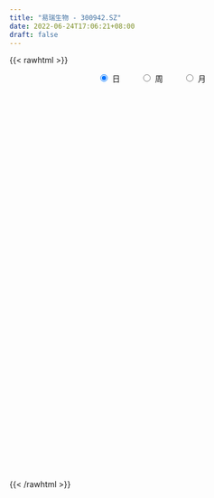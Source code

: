 ```yaml
---
title: "易瑞生物 - 300942.SZ"
date: 2022-06-24T17:06:21+08:00
draft: false
---
```

{{< rawhtml >}}
    <div style="text-align: center">
        <label style="padding: 1rem;"><input style="margin-right: .5rem" type="radio" name="period" value="D" checked onclick="period_change(this)">日</label>
        <label style="padding: 1rem;"><input style="margin-right: .5rem" type="radio" name="period" value="W" onclick="period_change(this)">周</label>
        <label style="padding: 1rem;"><input style="margin-right: .5rem" type="radio" name="period" value="M" onclick="period_change(this)">月</label>
    </div>
    <div id="chart" style="height: 700px;"></div> 
    <script type="text/javascript">
        const D_v = [279755.06,188403.3,221641.93,152566.03,153654.93,127085.87,84491.31,83499.52,71512.62,59123.34,61080.23,44884.67,67036.78,63543.67,135562.71,148686.17,78636.88,68872.18,53195.93,41425.72,33479.19,49875.43,51352.64,62597.63,61148.64,69597.68,40788.66,37536.5,26114.62,25911.41,30234.73,28211.03,25060.8,28351.34,35619.88,65039.66,72675.72,70025.19,50356.42,158383.12,156424.78,131059.04,154776.22,127318.85,109250.95,78703.39,117988.22,116887.33,110960.3,156172.21,125263.96,108899.17,80604.07,82372.97,80002.42,47372.64,43486.73,48107.46,53986.87,65742.09,64084.0,55228.84,53587.89,34488.55,39246.0,29333.37,38713.79,31455.11,29136.9,34364.57,69230.31,58573.95,41729.26,30978.1,28121.85,65242.85,44527.0,70469.61,73253.2,48001.06,42517.33,27955.58,28753.88,26866.84,35921.79,28313.08,26892.07,18427.32,21470.28,42748.47,60579.39,55135.53,76787.23,49696.63,36088.09,33432.94,41871.88,46155.1,31952.72,22285.05,20384.08,51089.37,63665.97,37195.7,69541.22,89143.31,57887.67,59114.38,42092.91,41153.94,40420.63,67367.44,80460.29,115011.47,104765.4,115134.87,77580.27,73922.85,49116.07,47219.81,40361.69,62577.21,48141.95,36058.7,41335.79,65576.46,29747.3,22471.52,22475.93,25942.16,34009.27,29161.07,29401.36,23418.02,39359.62,30891.89,24176.95,17313.54,21475.92,31676.88,23057.41,14587.15,21020.07,18829.95,18216.85,20767.64,20868.5,39468.34,25351.12,14515.72,11983.57,15774.66,12079.6,7691.88,12952.93,9853.58,10841.02,16847.54,13456.4,10710.86,13040.04,21234.38,16512.69,9966.58,8596.96,9895.03,12089.05,9433.93,8571.01,17161.03,10636.72,9089.3,11615.29,11628.24,17740.25,12845.98,10302.33,7830.37,16017.39,9560.69,10427.7,10724.16,20338.19,16198.53,14522.12,11553.51,14559.56,14572.48,16736.75,21119.52,61562.69,50517.13,67728.78,85915.24,57191.9,55378.25,57218.53,33386.51,24994.82,14542.38,15597.16,16165.95,14585.68,22481.61,17704.97,18945.84,18294.04,25582.48,18977.94,21397.26,12966.02,18624.02,11007.54,17456.04,45687.79,48409.48,38024.8,25322.29,24784.41,12963.77,55761.11,192491.14,235516.05,169464.3,166423.12,210418.91,163918.95,134895.54,80554.19,108480.32,80673.16,42250.99,50714.3,33502.47,51052.04,41519.35,35760.38,32530.36,37354.87,76424.79,66445.24,31346.72,25667.08,28517.56,60590.65,62821.39,54251.54,39297.27,25586.11,47856.2,49046.47,148925.51,143113.94,90834.81,80357.45,85498.46,56585.03,56354.98,58178.63,106530.43,180915.86,248476.4,240259.37,179590.07,194840.35,134517.82,113456.7,104704.75,69160.28,139521.55,92142.67,78809.25,88832.57,63381.75,91088.43,62241.4,41909.23,49903.77,47887.68,47106.18,43200.11,27268.73,68130.89,43092.49,30161.23,23897.47,34139.81,37338.94,29255.48,35949.83,44149.39,43187.93,33927.06,35089.85,38943.9,44712.82,49429.65,40079.08,60927.09,38442.94,33030.32,32701.65,23329.97,19038.44,22457.07,32050.97,49881.36,43895.95,21577.8,18282.98,32589.24,17917.02,24956.22,20875.88,23101.84,29666.61,31546.31,28565.78,21061.77,17977.17,22125.17,28227.06,25274.66,18144.84,26380.89,26869.68,30575.48,25689.15,23366.82,22512.3]
const D_histogram = [0.0,-0.3860968661,-0.3121374664,-0.474379675,-0.5644839732,-0.8241727542,-1.0080979295,-1.0438900712,-1.0885170994,-1.0004823726,-0.9394843039,-0.8377763827,-0.807786516,-0.6769748725,-0.3446947486,-0.0897568836,0.0244107589,0.0551548623,0.0580385841,0.0297747977,0.0344562594,0.1200900022,0.1770336282,0.2572786349,0.3830734215,0.4367766662,0.4121274884,0.3342541225,0.2952643612,0.2584044949,0.2063539587,0.2153253578,0.1958508644,0.2159192589,0.2700772303,0.3695888724,0.4487105495,0.5060527405,0.4549635199,0.7230115083,0.7280272851,0.7372886497,0.9346690722,1.027521454,0.8849132376,0.7125008303,0.6960242225,0.6125511079,0.5621795116,0.678780644,0.7321952094,0.4843515727,0.3263314038,0.1332333686,-0.1422313716,-0.2911842564,-0.4015095383,-0.3896659726,-0.3418253766,-0.312718285,-0.2266048309,-0.2504338383,-0.3490108249,-0.3901961597,-0.4638369633,-0.5158884299,-0.464988011,-0.4105182543,-0.3493492801,-0.3553147841,-0.2082306244,-0.0809437242,-0.038285659,-0.0495439001,-0.0977218013,0.0200556412,0.0492833007,0.1687839863,0.2169633782,0.2601776529,0.1742534361,0.0791415689,-0.0060743952,-0.0965612085,-0.0615818693,-0.0581461221,-0.076443398,-0.1193544645,-0.1336899945,-0.0301413543,0.0359979855,0.128747558,0.266843743,0.2832014949,0.2255820413,0.2025971948,0.2205709153,0.1076948111,-0.0240878372,-0.0841763791,-0.1336390703,-0.0912193911,0.0176235783,0.0276982126,0.1597085574,0.3155510936,0.367037899,0.2998031994,0.2688492543,0.1435826001,0.0586157875,0.1181004332,0.2175119251,0.4045266226,0.5374444924,0.7795106628,0.7819614489,0.5716884509,0.3360833729,0.1619176372,0.0037512482,0.0234398931,-0.0258085434,-0.1034995436,-0.1340824239,-0.3904152265,-0.4924805851,-0.6011475825,-0.6156264595,-0.5618879605,-0.4784157159,-0.4517062424,-0.4794523216,-0.4724124517,-0.5500754161,-0.5510590776,-0.5390501656,-0.5208513896,-0.4328076171,-0.2975953548,-0.2234678835,-0.1642003129,-0.1769679025,-0.2089242022,-0.1971493936,-0.1319674428,-0.1525752432,-0.1029964384,-0.1336820201,-0.1814918319,-0.1809553092,-0.1369683995,-0.1296444508,-0.1102888682,-0.095642551,-0.053865227,0.0028500199,0.09721912,0.1583280519,0.179071446,0.1908879057,0.0926700101,-0.0357543952,-0.0863150385,-0.1139429312,-0.1191072549,-0.156874728,-0.1782783025,-0.1457773012,-0.2097731373,-0.2206520569,-0.2048232403,-0.1222015169,-0.1032380242,-0.0177193993,0.058485157,0.1240855905,0.1429417978,0.2141483257,0.2514048586,0.2725142606,0.2881570152,0.356970668,0.3500289073,0.3219746518,0.2890824183,0.2465651021,0.2194653026,0.2259236733,0.2506476408,0.3519613297,0.3860385449,0.4908169687,0.6486144503,0.6205709847,0.5673609509,0.3562834837,0.1145848292,-0.0949687365,-0.2125460056,-0.2728462266,-0.2692126825,-0.2633741774,-0.209272532,-0.1879063891,-0.2107243559,-0.2065909666,-0.1514874441,-0.1473904333,-0.1081336082,-0.1022575795,-0.0969573005,-0.1010092271,-0.1289874283,-0.0342698792,0.0737515962,0.1421612977,0.158220407,0.107079533,0.0730535651,0.1349732222,0.5381029568,0.870446787,1.0458436575,1.0844875123,1.2984011667,1.2729547747,0.8572367006,0.4930731938,0.1026081337,-0.2585802059,-0.4938266421,-0.7585693333,-0.9183406715,-1.0107839106,-1.0596209828,-1.0123336801,-0.9534704713,-0.834019249,-0.6643609731,-0.6697245538,-0.6559836871,-0.5912031239,-0.4926512406,-0.3833573152,-0.2224083276,-0.1212525621,-0.1270562637,-0.0882635255,-0.1107812112,-0.0343625518,0.37136489,0.5433756802,0.655644697,0.688627515,0.6654258612,0.6073466744,0.4212154149,0.2248858272,0.2029748252,0.3223426591,0.7976851416,0.773158601,0.5363174632,0.4513726546,0.3252970165,0.2010070524,0.0022070541,-0.119920731,-0.0801027192,-0.2240354024,-0.2944796616,-0.260253803,-0.2496921233,-0.3739244624,-0.4967826406,-0.5390928644,-0.6359605458,-0.7343310959,-0.7304485067,-0.6820741517,-0.6680594557,-0.5260976025,-0.4952549671,-0.4496702475,-0.3994010951,-0.4098238411,-0.4689320003,-0.4841884648,-0.5881188823,-0.5551303676,-0.4776310818,-0.4651902357,-0.3705887518,-0.2343486809,-0.1054215707,0.0334634513,0.1233697993,0.1571613869,0.2174693802,0.2390479337,0.2442482523,0.2415445933,0.2462416082,0.2400916999,0.2728670388,0.3347198552,0.2576301568,0.2302868773,0.1992943074,0.208666364,0.1779154546,0.1761914164,0.1687371243,0.1915207622,0.2418369044,0.2775030877,0.2817013189,0.2321287296,0.2243135539,0.2336350715,0.2111949041,0.1816674788,0.1781878423,0.186343501,0.2047687494,0.2096910638,0.1824396776,0.1807075497,0.1755040312]
const D_fast = [0.0,-0.4826210826,-0.4866960495,-0.7675331769,-0.9987584684,-1.4644904379,-1.9004400956,-2.1972047551,-2.5139610581,-2.6760469245,-2.8499199317,-2.9576561063,-3.1296128686,-3.1680449431,-2.9219385065,-2.6894398623,-2.5691695301,-2.5246367111,-2.5072433433,-2.5280634302,-2.5147679037,-2.3991116603,-2.2979096273,-2.1533449619,-1.9317818199,-1.7688844087,-1.6905017143,-1.6848115497,-1.6499852206,-1.6222439632,-1.6227060098,-1.5599032712,-1.5304150485,-1.4563668392,-1.3346895603,-1.1427807001,-0.9514813856,-0.7676260095,-0.7049743501,-0.2561734847,-0.0691508866,0.1244326405,0.555480331,0.9052130763,0.9838331693,0.9895459696,1.1470754174,1.2167400798,1.3069133613,1.5932096547,1.8296730225,1.702917279,1.6264799611,1.466690268,1.1556676849,0.933918736,0.7232160696,0.6376431421,0.6000273939,0.5509549143,0.5804171606,0.4939796936,0.3081500008,0.169415626,-0.0201844183,-0.2012079924,-0.2665545762,-0.3147143832,-0.340882729,-0.4356769289,-0.3406504254,-0.2335994563,-0.2005128058,-0.2241570219,-0.2967653734,-0.1739740206,-0.1324255359,0.0292711462,0.1316913826,0.2399500706,0.1975892129,0.1222627378,0.0355281749,-0.0790989405,-0.0595150686,-0.070615852,-0.1080239774,-0.1807736599,-0.2285316886,-0.132518387,-0.0573795508,0.0675569112,0.2723640319,0.3595221575,0.3582982143,0.3859626665,0.4590791158,0.3731267144,0.2353221068,0.1541894701,0.0713170114,0.0909318428,0.2041807068,0.2211798942,0.3931173784,0.6278476879,0.7710939682,0.7788100684,0.8150684368,0.7256974327,0.655384567,0.744394321,0.8981837942,1.1863301473,1.4536091402,1.8905529763,2.0884941246,2.0211432393,1.8695590046,1.7358726781,1.5786441012,1.6041927193,1.548492147,1.444926261,1.3808227747,1.0268861654,0.8017006606,0.5427467675,0.3743612756,0.2876277845,0.2514961002,0.165279013,0.0176698534,-0.0933933896,-0.308575208,-0.4473236389,-0.5700772684,-0.6820913397,-0.7022494714,-0.6414360479,-0.6231755475,-0.6049580551,-0.6619676203,-0.7461549706,-0.7836675103,-0.7514774203,-0.8102290315,-0.7863993363,-0.8505054231,-0.9436881928,-0.9883904973,-0.9786456876,-1.0037328516,-1.011949486,-1.0212138066,-0.9929027893,-0.9354750374,-0.8168011573,-0.7161102125,-0.6505989569,-0.5910605207,-0.6661109138,-0.8034739179,-0.8756133209,-0.9317269464,-0.9666680838,-1.0436542389,-1.109627389,-1.113570713,-1.2300098334,-1.2960517673,-1.3314287608,-1.2793574166,-1.2862034299,-1.2051146548,-1.1142888093,-1.0176669781,-0.9630753214,-0.8383317121,-0.7382239645,-0.6489859974,-0.5613039891,-0.4032476692,-0.322682203,-0.2702427956,-0.2308644246,-0.2117404652,-0.1839739391,-0.12103465,-0.0336487723,0.1556552489,0.2862421004,0.5137247663,0.8336758605,0.960775141,1.049405345,0.9273987487,0.7143463015,0.4810505516,0.3103367812,0.1818250035,0.118155377,0.0581503377,0.0599338501,0.0343233957,-0.04117566,-0.0886900123,-0.0714583509,-0.1042089483,-0.0919855253,-0.1116738916,-0.1306129376,-0.1599171709,-0.2201422293,-0.1339921499,-0.0075327755,0.0964172504,0.1520314615,0.1276604707,0.1118978941,0.2075608567,0.7452163305,1.2951718575,1.7320296423,2.0417953753,2.5803093213,2.873101623,2.671692724,2.4307975157,2.0659844891,1.640151098,1.2814480012,0.8270629767,0.4377064706,0.0925672539,-0.2211750641,-0.4269711814,-0.6064755904,-0.6955291804,-0.6919611477,-0.8647558669,-1.0150109219,-1.0980311397,-1.1226420665,-1.10918747,-1.0038405642,-0.9329979393,-0.9705657068,-0.95383885,-1.0040518384,-0.936223817,-0.4376551527,-0.1298004425,0.1463797486,0.3515194453,0.4946742568,0.5884317387,0.5076043328,0.367496202,0.3963289062,0.596282405,1.2710461729,1.4398092825,1.3370475104,1.3649458656,1.3201944815,1.2461562805,1.0479080458,0.8958000779,0.9155924099,0.7156508761,0.5715867015,0.5407491094,0.4888877582,0.2711743035,0.0241204651,-0.1529629748,-0.4088207926,-0.6907741167,-0.8695036542,-0.991647837,-1.144648005,-1.1342105524,-1.2271816588,-1.294014501,-1.3435956224,-1.4564743287,-1.6328154879,-1.7691190687,-2.0200792067,-2.125873284,-2.1677817686,-2.2716384814,-2.2696841854,-2.1920312848,-2.0894595673,-1.9422086825,-1.8214598846,-1.7483779503,-1.6337026119,-1.552362075,-1.4860996933,-1.428417204,-1.362159787,-1.3082867704,-1.2072946717,-1.0617618916,-1.0744440508,-1.0442156109,-1.025384604,-0.9638459564,-0.9501180022,-0.9077941862,-0.8730641972,-0.8024003688,-0.6916250005,-0.5865830452,-0.5119594844,-0.5034998912,-0.4552366785,-0.387506393,-0.3571478343,-0.34125839,-0.3001910659,-0.245449532,-0.1758320963,-0.1184870159,-0.1001284826,-0.0566837232,-0.0180112339]
const D_slow = [0.0,-0.0965242165,-0.1745585831,-0.2931535019,-0.4342744952,-0.6403176837,-0.8923421661,-1.1533146839,-1.4254439588,-1.6755645519,-1.9104356279,-2.1198797235,-2.3218263525,-2.4910700707,-2.5772437578,-2.5996829787,-2.593580289,-2.5797915734,-2.5652819274,-2.557838228,-2.5492241631,-2.5192016625,-2.4749432555,-2.4106235968,-2.3148552414,-2.2056610749,-2.1026292028,-2.0190656721,-1.9452495818,-1.8806484581,-1.8290599684,-1.775228629,-1.7262659129,-1.6722860982,-1.6047667906,-1.5123695725,-1.4001919351,-1.27367875,-1.15993787,-0.979184993,-0.7971781717,-0.6128560093,-0.3791887412,-0.1223083777,0.0989199317,0.2770451393,0.4510511949,0.6041889719,0.7447338498,0.9144290108,1.0974778131,1.2185657063,1.3001485572,1.3334568994,1.2978990565,1.2251029924,1.1247256078,1.0273091147,0.9418527705,0.8636731993,0.8070219915,0.744413532,0.6571608257,0.5596117858,0.443652545,0.3146804375,0.1984334348,0.0958038712,0.0084665511,-0.0803621449,-0.132419801,-0.152655732,-0.1622271468,-0.1746131218,-0.1990435721,-0.1940296618,-0.1817088366,-0.1395128401,-0.0852719955,-0.0202275823,0.0233357767,0.043121169,0.0416025701,0.017462268,0.0020668007,-0.0124697298,-0.0315805794,-0.0614191955,-0.0948416941,-0.1023770327,-0.0933775363,-0.0611906468,0.0055202889,0.0763206627,0.132716173,0.1833654717,0.2385082005,0.2654319033,0.259409944,0.2383658492,0.2049560817,0.1821512339,0.1865571285,0.1934816816,0.233408821,0.3122965944,0.4040560691,0.479006869,0.5462191825,0.5821148326,0.5967687795,0.6262938878,0.680671869,0.7818035247,0.9161646478,1.1110423135,1.3065326757,1.4494547884,1.5334756317,1.573955041,1.574892853,1.5807528263,1.5743006904,1.5484258045,1.5149051986,1.4173013919,1.2941812457,1.14389435,0.9899877352,0.849515745,0.7299118161,0.6169852554,0.497122175,0.3790190621,0.2415002081,0.1037354387,-0.0310271027,-0.1612399501,-0.2694418544,-0.3438406931,-0.399707664,-0.4407577422,-0.4849997178,-0.5372307684,-0.5865181168,-0.6195099775,-0.6576537883,-0.6834028979,-0.7168234029,-0.7621963609,-0.8074351882,-0.8416772881,-0.8740884008,-0.9016606178,-0.9255712556,-0.9390375623,-0.9383250573,-0.9140202773,-0.8744382644,-0.8296704029,-0.7819484264,-0.7587809239,-0.7677195227,-0.7892982823,-0.8177840152,-0.8475608289,-0.8867795109,-0.9313490865,-0.9677934118,-1.0202366961,-1.0753997104,-1.1266055204,-1.1571558997,-1.1829654057,-1.1873952555,-1.1727739663,-1.1417525687,-1.1060171192,-1.0524800378,-0.9896288231,-0.921500258,-0.8494610042,-0.7602183372,-0.6727111104,-0.5922174474,-0.5199468429,-0.4583055673,-0.4034392417,-0.3469583234,-0.2842964131,-0.1963060807,-0.0997964445,0.0229077977,0.1850614102,0.3402041564,0.4820443941,0.571115265,0.5997614723,0.5760192882,0.5228827868,0.4546712301,0.3873680595,0.3215245152,0.2692063821,0.2222297849,0.1695486959,0.1179009543,0.0800290932,0.0431814849,0.0161480829,-0.009416312,-0.0336556371,-0.0589079439,-0.091154801,-0.0997222708,-0.0812843717,-0.0457440473,-0.0061889455,0.0205809377,0.038844329,0.0725876345,0.2071133737,0.4247250705,0.6861859849,0.9573078629,1.2819081546,1.6001468483,1.8144560234,1.9377243219,1.9633763553,1.8987313038,1.7752746433,1.58563231,1.3560471421,1.1033511645,0.8384459188,0.5853624987,0.3469948809,0.1384900687,-0.0276001746,-0.1950313131,-0.3590272348,-0.5068280158,-0.629990826,-0.7258301548,-0.7814322367,-0.8117453772,-0.8435094431,-0.8655753245,-0.8932706273,-0.9018612652,-0.8090200427,-0.6731761227,-0.5092649484,-0.3371080697,-0.1707516044,-0.0189149358,0.0863889179,0.1426103747,0.193354081,0.2739397458,0.4733610312,0.6666506815,0.8007300473,0.9135732109,0.9948974651,1.0451492282,1.0457009917,1.0157208089,0.9956951291,0.9396862785,0.8660663631,0.8010029124,0.7385798815,0.6450987659,0.5209031058,0.3861298897,0.2271397532,0.0435569792,-0.1390551475,-0.3095736854,-0.4765885493,-0.6081129499,-0.7319266917,-0.8443442536,-0.9441945273,-1.0466504876,-1.1638834877,-1.2849306039,-1.4319603244,-1.5707429163,-1.6901506868,-1.8064482457,-1.8990954337,-1.9576826039,-1.9840379966,-1.9756721337,-1.9448296839,-1.9055393372,-1.8511719921,-1.7914100087,-1.7303479456,-1.6699617973,-1.6084013952,-1.5483784703,-1.4801617106,-1.3964817468,-1.3320742076,-1.2745024882,-1.2246789114,-1.1725123204,-1.1280334568,-1.0839856026,-1.0418013216,-0.993921131,-0.9334619049,-0.864086133,-0.7936608033,-0.7356286208,-0.6795502324,-0.6211414645,-0.5683427385,-0.5229258688,-0.4783789082,-0.4317930329,-0.3806008456,-0.3281780797,-0.2825681603,-0.2373912728,-0.193515265]
const D_data = [['2021-02-09', 43.0, 36.04, 31.9, 52.8],['2021-02-10', 30.0, 29.99, 29.0, 35.8],['2021-02-18', 31.0, 34.61, 31.0, 38.68],['2021-02-19', 32.6, 31.06, 29.7, 32.65],['2021-02-22', 30.59, 30.81, 29.81, 32.7],['2021-02-23', 30.09, 27.1, 27.0, 30.1],['2021-02-24', 26.1, 26.0, 25.8, 27.19],['2021-02-25', 26.28, 26.29, 25.96, 27.35],['2021-02-26', 25.1, 24.92, 24.91, 25.88],['2021-03-01', 25.3, 25.64, 24.95, 25.92],['2021-03-02', 25.4, 24.67, 24.58, 25.51],['2021-03-03', 24.28, 24.62, 24.09, 25.07],['2021-03-04', 24.42, 23.1, 23.04, 24.43],['2021-03-05', 23.0, 23.86, 22.64, 24.3],['2021-03-08', 23.86, 26.87, 23.86, 26.87],['2021-03-09', 25.97, 26.95, 24.95, 29.0],['2021-03-10', 26.91, 25.79, 25.55, 27.9],['2021-03-11', 25.25, 24.8, 24.23, 25.69],['2021-03-12', 24.67, 24.22, 24.2, 25.09],['2021-03-15', 24.0, 23.43, 23.17, 24.02],['2021-03-16', 23.42, 23.44, 23.32, 24.14],['2021-03-17', 23.71, 24.4, 23.4, 24.45],['2021-03-18', 24.5, 24.19, 23.72, 24.68],['2021-03-19', 23.71, 24.68, 23.61, 25.18],['2021-03-22', 24.8, 25.73, 24.8, 25.73],['2021-03-23', 25.51, 25.32, 24.3, 25.81],['2021-03-24', 24.89, 24.45, 24.45, 25.47],['2021-03-25', 24.12, 23.51, 23.51, 24.38],['2021-03-26', 23.54, 23.65, 23.5, 23.93],['2021-03-29', 23.83, 23.42, 23.26, 23.9],['2021-03-30', 23.37, 22.91, 22.88, 23.74],['2021-03-31', 23.08, 23.47, 22.8, 23.66],['2021-04-01', 23.67, 23.0, 22.91, 23.8],['2021-04-02', 23.19, 23.42, 23.01, 23.7],['2021-04-06', 23.65, 24.01, 23.41, 24.07],['2021-04-07', 24.3, 25.03, 23.8, 25.3],['2021-04-08', 25.05, 25.38, 24.6, 25.8],['2021-04-09', 25.07, 25.67, 24.36, 26.4],['2021-04-12', 25.99, 24.54, 24.5, 26.24],['2021-04-13', 24.83, 29.45, 24.81, 29.45],['2021-04-14', 29.7, 27.35, 27.0, 29.73],['2021-04-15', 27.43, 27.93, 26.58, 29.6],['2021-04-16', 27.48, 31.45, 27.48, 33.03],['2021-04-19', 31.0, 31.68, 30.11, 32.8],['2021-04-20', 31.05, 29.36, 29.3, 31.28],['2021-04-21', 29.41, 28.8, 28.66, 29.94],['2021-04-22', 28.8, 30.86, 27.51, 31.62],['2021-04-23', 30.2, 30.35, 30.0, 32.6],['2021-04-26', 30.97, 30.97, 30.15, 32.5],['2021-04-27', 31.0, 33.86, 30.01, 35.69],['2021-04-28', 32.94, 34.24, 32.0, 35.2],['2021-04-29', 34.6, 30.59, 30.32, 34.68],['2021-04-30', 30.5, 31.12, 30.1, 32.58],['2021-05-06', 31.21, 30.1, 28.78, 31.97],['2021-05-07', 30.11, 27.98, 27.71, 30.42],['2021-05-10', 28.5, 28.42, 28.0, 29.11],['2021-05-11', 28.29, 28.09, 26.75, 28.29],['2021-05-12', 28.21, 29.19, 27.3, 29.2],['2021-05-13', 28.75, 29.65, 28.63, 30.29],['2021-05-14', 29.42, 29.49, 29.08, 30.99],['2021-05-17', 29.8, 30.42, 29.8, 31.49],['2021-05-18', 30.43, 29.13, 28.79, 30.8],['2021-05-19', 29.13, 27.72, 27.52, 29.13],['2021-05-20', 27.3, 27.85, 27.12, 28.3],['2021-05-21', 28.0, 26.86, 26.81, 28.04],['2021-05-24', 26.9, 26.45, 26.03, 26.98],['2021-05-25', 26.6, 27.38, 26.45, 27.84],['2021-05-26', 27.02, 27.38, 26.88, 27.66],['2021-05-27', 27.56, 27.48, 27.22, 27.8],['2021-05-28', 27.5, 26.5, 26.5, 27.68],['2021-05-31', 26.92, 28.56, 26.8, 28.78],['2021-06-01', 28.36, 28.92, 28.36, 29.87],['2021-06-02', 29.34, 28.25, 28.1, 29.58],['2021-06-03', 28.36, 27.6, 27.6, 28.51],['2021-06-04', 27.5, 26.89, 26.78, 27.94],['2021-06-07', 27.77, 29.1, 27.44, 29.12],['2021-06-08', 28.9, 28.39, 28.05, 29.43],['2021-06-09', 28.41, 29.99, 28.04, 30.5],['2021-06-10', 30.18, 29.69, 29.59, 31.29],['2021-06-11', 29.77, 30.06, 29.34, 30.26],['2021-06-15', 29.68, 28.5, 28.4, 29.69],['2021-06-16', 28.69, 28.0, 27.69, 28.8],['2021-06-17', 27.6, 27.67, 27.3, 28.3],['2021-06-18', 27.68, 27.09, 26.88, 27.9],['2021-06-21', 27.08, 28.45, 27.02, 28.54],['2021-06-22', 28.27, 28.11, 27.73, 28.66],['2021-06-23', 28.11, 27.74, 27.4, 28.38],['2021-06-24', 27.76, 27.18, 27.03, 27.82],['2021-06-25', 27.21, 27.27, 26.84, 27.6],['2021-06-28', 27.36, 28.91, 27.0, 28.98],['2021-06-29', 28.68, 28.89, 28.32, 29.8],['2021-06-30', 28.75, 29.71, 28.2, 29.88],['2021-07-01', 29.41, 31.06, 29.01, 32.6],['2021-07-02', 30.5, 30.18, 30.07, 31.04],['2021-07-05', 29.79, 29.36, 28.92, 30.45],['2021-07-06', 29.35, 29.77, 29.0, 29.92],['2021-07-07', 29.75, 30.47, 29.4, 30.94],['2021-07-08', 30.21, 28.74, 28.7, 30.41],['2021-07-09', 28.5, 27.91, 27.66, 28.99],['2021-07-12', 27.91, 28.28, 27.7, 28.47],['2021-07-13', 28.26, 28.06, 27.91, 28.6],['2021-07-14', 28.58, 29.13, 28.45, 30.99],['2021-07-15', 28.91, 30.37, 28.45, 30.58],['2021-07-16', 30.37, 29.5, 29.43, 30.56],['2021-07-19', 29.57, 31.52, 29.57, 31.99],['2021-07-20', 31.39, 32.83, 31.16, 34.33],['2021-07-21', 32.76, 32.41, 31.56, 33.16],['2021-07-22', 32.0, 31.21, 30.7, 32.39],['2021-07-23', 31.29, 31.7, 30.7, 31.75],['2021-07-26', 31.21, 30.34, 30.26, 32.31],['2021-07-27', 29.64, 30.44, 29.41, 31.14],['2021-07-28', 30.25, 32.34, 28.64, 32.63],['2021-07-29', 32.5, 33.5, 31.71, 34.0],['2021-07-30', 33.32, 35.73, 32.01, 38.99],['2021-08-02', 36.3, 36.42, 34.88, 38.18],['2021-08-03', 35.55, 39.48, 35.0, 39.68],['2021-08-04', 38.0, 37.94, 36.81, 38.4],['2021-08-05', 37.3, 35.45, 35.05, 38.88],['2021-08-06', 34.9, 34.5, 33.9, 35.66],['2021-08-09', 33.67, 34.58, 33.6, 35.19],['2021-08-10', 34.16, 34.17, 33.73, 34.95],['2021-08-11', 34.13, 36.26, 33.9, 36.45],['2021-08-12', 36.3, 35.54, 35.08, 36.77],['2021-08-13', 35.15, 35.01, 34.28, 35.44],['2021-08-16', 34.82, 35.43, 34.6, 36.36],['2021-08-17', 34.89, 31.82, 31.26, 35.36],['2021-08-18', 31.52, 32.62, 31.52, 32.64],['2021-08-19', 32.3, 31.7, 31.51, 32.51],['2021-08-20', 31.71, 32.21, 30.76, 32.32],['2021-08-23', 32.0, 32.83, 31.7, 33.14],['2021-08-24', 32.5, 33.27, 32.5, 34.18],['2021-08-25', 33.0, 32.58, 32.15, 33.6],['2021-08-26', 32.68, 31.6, 31.58, 33.38],['2021-08-27', 31.34, 31.66, 31.24, 32.17],['2021-08-30', 32.14, 30.04, 29.96, 32.27],['2021-08-31', 30.22, 30.37, 29.16, 30.75],['2021-09-01', 30.4, 30.13, 29.28, 30.53],['2021-09-02', 30.18, 29.85, 29.77, 30.5],['2021-09-03', 29.82, 30.6, 29.6, 30.81],['2021-09-06', 31.2, 31.46, 30.6, 31.8],['2021-09-07', 31.35, 31.0, 30.68, 31.66],['2021-09-08', 30.95, 30.96, 30.68, 31.2],['2021-09-09', 30.9, 29.98, 29.9, 31.18],['2021-09-10', 29.78, 29.39, 29.19, 30.2],['2021-09-13', 29.73, 29.64, 29.4, 30.28],['2021-09-14', 29.75, 30.3, 29.31, 30.48],['2021-09-15', 30.3, 29.14, 29.01, 30.3],['2021-09-16', 29.1, 29.9, 28.28, 30.85],['2021-09-17', 29.7, 28.75, 28.0, 29.7],['2021-09-22', 28.0, 28.09, 27.99, 29.46],['2021-09-23', 28.22, 28.31, 28.22, 29.04],['2021-09-24', 28.03, 28.73, 28.03, 29.18],['2021-09-27', 28.34, 28.18, 28.14, 29.0],['2021-09-28', 28.28, 28.18, 28.04, 28.4],['2021-09-29', 28.22, 28.0, 28.0, 28.74],['2021-09-30', 28.5, 28.3, 28.11, 28.59],['2021-10-08', 28.5, 28.6, 28.4, 28.93],['2021-10-11', 28.79, 29.39, 28.66, 29.94],['2021-10-12', 29.1, 29.37, 28.66, 29.64],['2021-10-13', 29.27, 29.1, 28.84, 29.36],['2021-10-14', 29.0, 29.11, 29.0, 29.6],['2021-10-15', 29.03, 27.5, 27.5, 29.15],['2021-10-18', 27.42, 26.42, 26.25, 27.58],['2021-10-19', 26.61, 26.75, 26.28, 26.95],['2021-10-20', 26.97, 26.63, 26.4, 26.97],['2021-10-21', 26.68, 26.61, 26.3, 26.88],['2021-10-22', 26.61, 25.85, 25.82, 26.69],['2021-10-25', 25.75, 25.63, 25.45, 26.15],['2021-10-26', 25.73, 26.07, 25.6, 26.1],['2021-10-27', 26.19, 24.49, 24.32, 26.19],['2021-10-28', 25.0, 24.63, 24.56, 25.47],['2021-10-29', 24.59, 24.65, 24.14, 25.08],['2021-11-01', 25.07, 25.46, 24.66, 25.5],['2021-11-02', 25.6, 24.68, 24.6, 25.6],['2021-11-03', 24.8, 25.58, 24.69, 26.3],['2021-11-04', 25.42, 25.75, 25.31, 25.87],['2021-11-05', 25.81, 25.91, 25.67, 25.99],['2021-11-08', 25.8, 25.5, 25.2, 25.81],['2021-11-09', 25.7, 26.39, 25.55, 26.5],['2021-11-10', 26.66, 26.3, 25.85, 26.66],['2021-11-11', 26.85, 26.33, 26.28, 26.85],['2021-11-12', 26.22, 26.46, 26.12, 26.66],['2021-11-15', 26.7, 27.5, 26.63, 27.74],['2021-11-16', 27.54, 26.9, 26.8, 27.7],['2021-11-17', 26.41, 26.72, 26.41, 27.39],['2021-11-18', 26.73, 26.66, 26.6, 27.19],['2021-11-19', 26.53, 26.48, 26.02, 26.84],['2021-11-22', 26.44, 26.61, 25.85, 26.65],['2021-11-23', 26.62, 27.1, 26.38, 27.43],['2021-11-24', 27.16, 27.56, 27.16, 27.79],['2021-11-25', 27.57, 29.07, 27.1, 30.25],['2021-11-26', 29.2, 28.87, 28.0, 29.6],['2021-11-29', 30.19, 30.48, 28.69, 31.15],['2021-11-30', 29.8, 32.33, 29.57, 33.18],['2021-12-01', 31.71, 30.9, 30.88, 32.77],['2021-12-02', 30.65, 30.9, 30.4, 33.19],['2021-12-03', 30.34, 28.65, 28.5, 30.74],['2021-12-06', 28.27, 27.31, 27.3, 28.69],['2021-12-07', 27.5, 26.58, 26.46, 27.69],['2021-12-08', 26.44, 26.8, 26.44, 26.92],['2021-12-09', 26.62, 26.91, 26.62, 27.19],['2021-12-10', 26.93, 27.4, 26.85, 27.47],['2021-12-13', 27.66, 27.29, 27.14, 27.66],['2021-12-14', 27.34, 27.91, 27.34, 28.17],['2021-12-15', 27.8, 27.58, 27.5, 27.99],['2021-12-16', 27.7, 26.89, 26.59, 27.7],['2021-12-17', 26.9, 27.03, 26.6, 27.59],['2021-12-20', 27.0, 27.7, 26.93, 28.07],['2021-12-21', 27.42, 27.11, 26.82, 27.61],['2021-12-22', 27.11, 27.57, 26.81, 28.12],['2021-12-23', 27.7, 27.19, 27.09, 27.86],['2021-12-24', 27.1, 27.13, 26.65, 27.99],['2021-12-27', 26.95, 26.93, 26.66, 27.43],['2021-12-28', 26.9, 26.44, 26.16, 27.15],['2021-12-29', 26.27, 28.08, 26.27, 28.85],['2021-12-30', 28.79, 28.8, 28.01, 29.3],['2021-12-31', 28.39, 28.86, 28.01, 29.51],['2022-01-04', 28.75, 28.55, 28.28, 29.17],['2022-01-05', 28.83, 27.72, 27.31, 28.83],['2022-01-06', 27.63, 27.78, 27.47, 28.0],['2022-01-07', 27.97, 29.15, 27.54, 29.29],['2022-01-10', 30.2, 34.98, 30.18, 34.98],['2022-01-11', 33.0, 36.7, 32.56, 41.5],['2022-01-12', 34.91, 36.96, 34.2, 38.07],['2022-01-13', 35.8, 36.8, 35.8, 41.02],['2022-01-14', 35.84, 40.8, 35.32, 43.6],['2022-01-17', 42.38, 39.55, 38.01, 42.38],['2022-01-18', 40.75, 34.56, 34.5, 40.88],['2022-01-19', 33.31, 33.9, 33.29, 35.06],['2022-01-20', 33.58, 32.04, 31.55, 35.49],['2022-01-21', 31.52, 30.58, 30.42, 32.2],['2022-01-24', 30.3, 30.5, 30.06, 30.95],['2022-01-25', 30.67, 28.51, 28.51, 30.67],['2022-01-26', 29.01, 28.21, 28.0, 29.51],['2022-01-27', 28.69, 27.77, 27.51, 28.98],['2022-01-28', 27.69, 27.24, 26.8, 28.47],['2022-02-07', 27.49, 27.71, 27.08, 28.28],['2022-02-08', 27.7, 27.42, 26.8, 28.08],['2022-02-09', 27.45, 27.98, 27.0, 28.19],['2022-02-10', 27.95, 28.8, 27.65, 29.85],['2022-02-11', 28.45, 26.5, 26.2, 28.45],['2022-02-14', 25.8, 26.19, 25.8, 26.81],['2022-02-15', 26.19, 26.48, 25.4, 26.73],['2022-02-16', 26.66, 26.83, 26.2, 27.35],['2022-02-17', 27.97, 27.08, 27.02, 28.39],['2022-02-18', 26.71, 28.11, 26.56, 28.45],['2022-02-21', 28.26, 27.82, 27.2, 28.29],['2022-02-22', 27.2, 26.52, 26.5, 27.4],['2022-02-23', 26.6, 26.96, 26.52, 27.15],['2022-02-24', 26.9, 26.03, 25.45, 27.35],['2022-02-25', 26.32, 27.23, 26.17, 27.32],['2022-02-28', 27.5, 32.68, 26.78, 32.68],['2022-03-01', 32.71, 31.58, 30.5, 33.39],['2022-03-02', 31.34, 32.0, 30.43, 32.27],['2022-03-03', 31.68, 31.88, 31.38, 32.64],['2022-03-04', 31.2, 31.71, 31.15, 32.93],['2022-03-07', 31.59, 31.55, 31.1, 32.4],['2022-03-08', 31.7, 29.7, 29.25, 31.77],['2022-03-09', 30.32, 28.81, 27.6, 30.4],['2022-03-10', 29.45, 30.6, 28.5, 31.2],['2022-03-11', 30.6, 32.88, 30.0, 35.6],['2022-03-14', 33.99, 39.46, 33.0, 39.46],['2022-03-15', 37.23, 35.13, 34.0, 37.8],['2022-03-16', 34.44, 32.39, 30.48, 34.6],['2022-03-17', 31.29, 33.94, 31.27, 36.22],['2022-03-18', 33.85, 33.3, 32.14, 34.05],['2022-03-21', 33.35, 33.0, 32.32, 33.98],['2022-03-22', 32.56, 31.42, 30.54, 32.8],['2022-03-23', 31.15, 31.61, 30.75, 31.73],['2022-03-24', 31.67, 33.48, 30.94, 33.58],['2022-03-25', 32.88, 30.91, 30.9, 32.9],['2022-03-28', 31.6, 31.17, 31.0, 32.64],['2022-03-29', 31.02, 32.28, 31.0, 32.8],['2022-03-30', 32.0, 32.01, 31.01, 32.27],['2022-03-31', 31.88, 29.86, 29.8, 32.97],['2022-04-01', 28.85, 28.94, 28.44, 29.35],['2022-04-06', 29.1, 29.15, 28.68, 29.65],['2022-04-07', 29.2, 27.66, 27.63, 29.2],['2022-04-08', 27.63, 26.58, 26.38, 27.66],['2022-04-11', 26.58, 27.01, 26.41, 27.46],['2022-04-12', 27.41, 27.11, 25.96, 27.86],['2022-04-13', 26.57, 26.25, 25.92, 26.91],['2022-04-14', 26.26, 27.72, 26.26, 28.2],['2022-04-15', 27.31, 26.29, 26.06, 27.64],['2022-04-18', 25.78, 26.19, 25.0, 26.44],['2022-04-19', 25.88, 26.04, 25.66, 26.46],['2022-04-20', 26.4, 24.92, 24.81, 26.4],['2022-04-21', 24.92, 23.61, 23.52, 25.15],['2022-04-22', 23.27, 23.4, 22.69, 23.72],['2022-04-25', 22.97, 21.34, 21.3, 23.4],['2022-04-26', 21.22, 22.19, 21.2, 22.7],['2022-04-27', 21.7, 22.4, 20.91, 22.6],['2022-04-28', 22.29, 21.2, 21.02, 22.29],['2022-04-29', 21.3, 21.92, 21.3, 22.12],['2022-05-05', 22.24, 22.55, 21.79, 22.88],['2022-05-06', 22.0, 22.76, 21.8, 23.28],['2022-05-09', 22.81, 23.3, 22.29, 23.73],['2022-05-10', 22.83, 23.09, 22.52, 23.24],['2022-05-11', 23.16, 22.56, 22.51, 23.64],['2022-05-12', 22.29, 23.03, 22.0, 23.36],['2022-05-13', 23.04, 22.69, 22.46, 23.47],['2022-05-16', 22.76, 22.5, 22.35, 23.35],['2022-05-17', 22.76, 22.36, 21.81, 22.8],['2022-05-18', 22.37, 22.42, 22.16, 22.68],['2022-05-19', 22.16, 22.25, 21.72, 22.35],['2022-05-20', 22.48, 22.8, 22.09, 22.89],['2022-05-23', 23.2, 23.46, 22.85, 23.8],['2022-05-24', 23.39, 21.72, 21.66, 23.6],['2022-05-25', 21.57, 22.07, 21.57, 22.09],['2022-05-26', 22.1, 21.86, 21.33, 22.2],['2022-05-27', 22.06, 22.3, 21.82, 23.1],['2022-05-30', 22.12, 21.73, 21.52, 22.23],['2022-05-31', 21.65, 21.99, 21.23, 22.1],['2022-06-01', 21.99, 21.88, 21.7, 22.34],['2022-06-02', 21.87, 22.3, 21.6, 22.33],['2022-06-06', 22.38, 22.88, 22.31, 22.98],['2022-06-07', 22.98, 23.01, 22.47, 23.25],['2022-06-08', 23.02, 22.83, 22.27, 23.18],['2022-06-09', 22.81, 22.13, 22.03, 22.82],['2022-06-10', 21.89, 22.58, 21.88, 22.6],['2022-06-13', 22.5, 22.89, 22.38, 23.12],['2022-06-14', 22.83, 22.55, 21.83, 22.83],['2022-06-15', 22.57, 22.4, 22.4, 22.95],['2022-06-16', 22.48, 22.71, 22.42, 22.78],['2022-06-17', 22.5, 22.95, 22.22, 23.0],['2022-06-20', 22.98, 23.25, 22.9, 23.48],['2022-06-21', 23.26, 23.26, 22.87, 23.86],['2022-06-22', 23.2, 22.91, 22.89, 23.7],['2022-06-23', 22.94, 23.26, 22.57, 23.28],['2022-06-24', 23.21, 23.31, 23.17, 23.65]]
const W_v = [468158.36,374207.96,520244.25,295668.69,484953.87,238730.61,235186.1,137769.31,243360.45,650999.58,550148.74,581899.71,162375.39,258695.79,246635.28,163003.74,228633.47,301493.72,126093.63,131024.54,284947.25,189500.73,194620.17,317779.49,344413.77,420519.46,234359.36,181607.0,141931.88,133217.92,109171.46,124672.45,42273.95,42577.99,10841.02,75289.22,57060.31,54891.99,64132.09,54560.31,77171.91,164508.57,323432.7000000001,104686.82,92012.14,97547.72,160585.65,118831.58,974313.52,568522.16,219039.15,248515.64,208943.4,216037.59,548730.17,458564.93,997684.01,518985.95,384353.4,139700.68,228798.4,154792.93,192304.06,83656.72,221909.08,129578.1,166227.33,86850.96,128817.64,120152.62,129013.43]
const W_histogram = [0.0,0.0682849003,-0.2844911454,-0.5578447863,-0.6751958294,-0.6806950565,-0.7093363311,-0.6983103178,-0.503140222,0.0236397899,0.2915323873,0.5017905662,0.4142317793,0.4404050828,0.271282509,0.1328657368,0.0685112219,0.2312080197,0.1353199209,0.0830996506,0.2350198235,0.1758162084,0.2333233062,0.3993647846,0.740605433,0.8364002272,0.8824690032,0.6817076806,0.4787982681,0.2515410346,0.0107902958,-0.1894458841,-0.3137928749,-0.4095055621,-0.4347331648,-0.5028134939,-0.6281378998,-0.7526224696,-0.7113481277,-0.6120322155,-0.5139716922,-0.2694192085,-0.1118182888,-0.082455963,-0.0786628469,-0.0609212671,0.0687945406,0.1698394754,0.9721986825,0.7741589483,0.3967711708,0.0917764095,-0.0020931495,-0.1176139366,0.1016812406,0.3078685427,0.4464664611,0.3550899086,0.15035402,-0.1399322868,-0.3362011524,-0.6284126245,-0.87402567,-0.9275072214,-0.9137209806,-0.8449255541,-0.7822608242,-0.6930319223,-0.5723821328,-0.4313148365,-0.2845003461]
const W_fast = [0.0,0.0853561254,-0.3385427066,-0.7513575442,-1.0375075446,-1.2131805358,-1.4191558932,-1.5827074594,-1.5133224191,-0.9806324597,-0.6398567654,-0.3041509449,-0.2881517871,-0.1518772129,-0.2531791594,-0.3583794974,-0.4056062068,-0.185107404,-0.2471655227,-0.2786108803,-0.0679357516,-0.0831853145,0.0326526098,0.2985352843,0.824927291,1.1298221419,1.3965081688,1.3661737663,1.2829639209,1.118591946,0.8805387811,0.6329411302,0.4301459207,0.232056843,0.0981459491,-0.0956377535,-0.3779966344,-0.6906368216,-0.8271995116,-0.8808916532,-0.911324053,-0.7341263714,-0.604480024,-0.5957316888,-0.6116042845,-0.6090930214,-0.4621785786,-0.318673775,0.7267351028,0.7222351056,0.4440401208,0.1619894619,0.0675966156,-0.0773276557,0.1673878316,0.4505422694,0.7007568031,0.6981527278,0.5310053442,0.2057359657,-0.074583188,-0.5238978163,-0.9880172793,-1.273375636,-1.4880196404,-1.6304556024,-1.7633560785,-1.8473851573,-1.8698309009,-1.8365923137,-1.7609029099]
const W_slow = [0.0,0.0170712251,-0.0540515613,-0.1935127578,-0.3623117152,-0.5324854793,-0.7098195621,-0.8843971416,-1.0101821971,-1.0042722496,-0.9313891527,-0.8059415112,-0.7023835664,-0.5922822957,-0.5244616684,-0.4912452342,-0.4741174287,-0.4163154238,-0.3824854436,-0.3617105309,-0.302955575,-0.2590015229,-0.2006706964,-0.1008295003,0.084321858,0.2934219148,0.5140391656,0.6844660857,0.8041656528,0.8670509114,0.8697484854,0.8223870143,0.7439387956,0.6415624051,0.5328791139,0.4071757404,0.2501412655,0.0619856481,-0.1158513839,-0.2688594377,-0.3973523608,-0.4647071629,-0.4926617351,-0.5132757259,-0.5329414376,-0.5481717544,-0.5309731192,-0.4885132504,-0.2454635797,-0.0519238427,0.04726895,0.0702130524,0.069689765,0.0402862809,0.065706591,0.1426737267,0.254290342,0.3430628191,0.3806513242,0.3456682525,0.2616179644,0.1045148082,-0.1139916093,-0.3458684146,-0.5742986598,-0.7855300483,-0.9810952543,-1.1543532349,-1.2974487681,-1.4052774772,-1.4764025638]
const W_data = [['2021-02-10', 43.0, 29.99, 29.0, 52.8],['2021-02-19', 31.0, 31.06, 29.7, 38.68],['2021-02-26', 30.59, 24.92, 24.91, 32.7],['2021-03-05', 25.3, 23.86, 22.64, 25.92],['2021-03-12', 23.86, 24.22, 23.86, 29.0],['2021-03-19', 24.0, 24.68, 23.17, 25.18],['2021-03-26', 24.8, 23.65, 23.5, 25.81],['2021-04-02', 23.83, 23.42, 22.8, 23.9],['2021-04-09', 23.65, 25.67, 23.41, 26.4],['2021-04-16', 25.99, 31.45, 24.5, 33.03],['2021-04-23', 31.0, 30.35, 27.51, 32.8],['2021-04-30', 30.97, 31.12, 30.01, 35.69],['2021-05-07', 31.21, 27.98, 27.71, 31.97],['2021-05-14', 28.5, 29.49, 26.75, 30.99],['2021-05-21', 29.8, 26.86, 26.81, 31.49],['2021-05-28', 26.9, 26.5, 26.03, 27.84],['2021-06-04', 26.92, 26.89, 26.78, 29.87],['2021-06-11', 27.77, 30.06, 27.44, 31.29],['2021-06-18', 29.68, 27.09, 26.88, 29.69],['2021-06-25', 27.08, 27.27, 26.84, 28.66],['2021-07-02', 27.36, 30.18, 27.0, 32.6],['2021-07-09', 29.79, 27.91, 27.66, 30.94],['2021-07-16', 27.91, 29.5, 27.7, 30.99],['2021-07-23', 29.57, 31.7, 29.57, 34.33],['2021-07-30', 31.21, 35.73, 28.64, 38.99],['2021-08-06', 36.3, 34.5, 33.9, 39.68],['2021-08-13', 33.67, 35.01, 33.6, 36.77],['2021-08-20', 34.82, 32.21, 30.76, 36.36],['2021-08-27', 32.0, 31.66, 31.24, 34.18],['2021-09-03', 32.14, 30.6, 29.16, 32.27],['2021-09-10', 31.2, 29.39, 29.19, 31.8],['2021-09-17', 29.73, 28.75, 28.0, 30.85],['2021-09-24', 28.0, 28.73, 27.99, 29.46],['2021-09-30', 28.34, 28.3, 28.0, 29.0],['2021-10-08', 28.5, 28.6, 28.4, 28.93],['2021-10-15', 28.79, 27.5, 27.5, 29.94],['2021-10-22', 27.42, 25.85, 25.82, 27.58],['2021-10-29', 25.75, 24.65, 24.14, 26.19],['2021-11-05', 25.07, 25.91, 24.6, 26.3],['2021-11-12', 25.8, 26.46, 25.2, 26.85],['2021-11-19', 26.7, 26.48, 26.02, 27.74],['2021-11-26', 26.44, 28.87, 25.85, 30.25],['2021-12-03', 30.19, 28.65, 28.5, 33.19],['2021-12-10', 28.27, 27.4, 26.44, 28.69],['2021-12-17', 27.66, 27.03, 26.59, 28.17],['2021-12-24', 27.0, 27.13, 26.65, 28.12],['2021-12-31', 26.95, 28.86, 26.16, 29.51],['2022-01-07', 28.75, 29.15, 27.31, 29.29],['2022-01-14', 30.2, 40.8, 30.18, 43.6],['2022-01-21', 42.38, 30.58, 30.42, 42.38],['2022-01-28', 30.3, 27.24, 26.8, 30.95],['2022-02-11', 27.49, 26.5, 26.2, 29.85],['2022-02-18', 25.8, 28.11, 25.4, 28.45],['2022-02-25', 28.26, 27.23, 25.45, 28.29],['2022-03-04', 27.5, 31.71, 26.78, 33.39],['2022-03-11', 31.59, 32.88, 27.6, 35.6],['2022-03-18', 33.99, 33.3, 30.48, 39.46],['2022-03-25', 33.35, 30.91, 30.54, 33.98],['2022-04-01', 31.6, 28.94, 28.44, 32.97],['2022-04-08', 29.1, 26.58, 26.38, 29.65],['2022-04-15', 26.58, 26.29, 25.92, 28.2],['2022-04-22', 25.78, 23.4, 22.69, 26.46],['2022-04-29', 22.97, 21.92, 20.91, 23.4],['2022-05-06', 22.24, 22.76, 21.79, 23.28],['2022-05-13', 22.81, 22.69, 22.0, 23.73],['2022-05-20', 22.76, 22.8, 21.72, 23.35],['2022-05-27', 23.2, 22.3, 21.33, 23.8],['2022-06-02', 22.12, 22.3, 21.23, 22.34],['2022-06-10', 22.38, 22.58, 21.88, 23.25],['2022-06-17', 22.5, 22.95, 21.83, 23.12],['2022-06-24', 22.98, 23.31, 22.57, 23.86]]
const M_v = [1362610.5700000003,1338896.4400000002,2079820.6199999999,899940.51,876478.4399999999,1172798.0200000003,1048669.21,381662.26,198082.54,514016.9,624621.01,1880706.4100000001,822422.1399999999,2697151.5499999998,777837.4699999999,644244.47,421961.41]
const M_histogram = [0.0,-0.0925356125,0.3427317635,0.4336388899,0.5397173634,0.9593060323,0.8249698197,0.55856619,0.121245586,0.3225003903,0.2011497847,0.0015619743,0.213948469,0.1457972909,-0.4216956085,-0.7602766926,-0.8561264017]
const M_fast = [0.0,-0.1156695157,0.4052808013,0.6045976502,0.8456054645,1.5050206415,1.5769268839,1.4501648016,1.0431555941,1.325035496,1.2539723365,1.0547750198,1.3206486317,1.2889467764,0.6160299749,0.0873797175,-0.2225015919]
const M_slow = [0.0,-0.0231339031,0.0625490378,0.1709587602,0.3058881011,0.5457146092,0.7519570641,0.8915986116,0.9219100081,1.0025351057,1.0528225518,1.0532130454,1.1067001627,1.1431494854,1.0377255833,0.8476564102,0.6336248097]
const M_data = [['2021-02-26', 43.0, 24.92, 24.91, 52.8],['2021-03-31', 25.3, 23.47, 22.64, 29.0],['2021-04-30', 23.67, 31.12, 22.91, 35.69],['2021-05-31', 31.21, 28.56, 26.03, 31.97],['2021-06-30', 28.36, 29.71, 26.78, 31.29],['2021-07-30', 29.41, 35.73, 27.66, 38.99],['2021-08-31', 36.3, 30.37, 29.16, 39.68],['2021-09-30', 30.4, 28.3, 27.99, 31.8],['2021-10-29', 28.5, 24.65, 24.14, 29.94],['2021-11-30', 25.07, 32.33, 24.6, 33.18],['2021-12-31', 31.71, 28.86, 26.16, 33.19],['2022-01-28', 28.75, 27.24, 26.8, 43.6],['2022-02-28', 27.49, 32.68, 25.4, 32.68],['2022-03-31', 32.71, 29.86, 27.6, 39.46],['2022-04-29', 28.85, 21.92, 20.91, 29.65],['2022-05-31', 22.24, 21.99, 21.23, 23.8],['2022-06-30', 21.99, 23.31, 21.6, 23.86]]
        const D_a = [null,null,null,null,null,null,null,null,null,null,null,null,null,22.64,null,null,null,null,null,null,null,null,null,null,null,25.81,null,null,null,null,null,22.8,null,null,null,null,null,null,null,null,null,null,null,null,null,null,null,null,null,35.69,null,null,null,null,null,null,26.75,null,null,null,31.49,null,null,null,null,26.03,null,null,null,null,null,null,null,null,null,null,null,null,31.29,null,null,null,null,null,null,null,null,null,26.84,null,null,null,32.6,null,null,null,null,null,27.66,null,null,null,null,null,null,34.33,null,null,null,null,null,28.64,null,null,null,null,null,null,null,null,null,null,36.77,null,null,null,null,null,null,null,null,null,null,null,null,29.16,null,null,null,null,null,null,null,null,null,30.48,null,null,null,27.99,null,null,null,null,null,null,null,29.94,null,null,null,null,null,null,null,null,null,null,null,null,null,24.14,null,null,null,null,null,null,null,null,null,null,27.74,null,null,null,null,25.85,null,null,null,null,null,null,null,33.19,null,null,null,26.44,null,null,null,28.17,null,null,null,null,null,null,null,null,null,26.16,null,null,null,null,null,null,null,null,null,null,null,43.6,null,null,null,null,null,null,null,null,null,null,null,null,null,null,null,null,25.4,null,null,null,null,null,null,null,null,null,33.39,null,null,null,null,null,27.6,null,null,null,null,null,36.22,null,null,null,null,null,null,null,null,null,null,null,null,null,null,null,null,null,null,null,null,null,null,null,null,null,null,20.91,null,null,null,null,null,null,null,null,null,null,null,null,null,null,23.8,null,null,null,null,null,21.23,null,null,null,23.25,null,null,null,null,21.83,null,null,null,null,23.86,null,null,null]
const W_a = [null,null,null,22.64,null,null,null,null,null,null,null,35.69,null,null,null,26.03,null,null,null,null,null,null,null,null,null,39.68,null,null,null,null,null,null,null,null,null,null,null,24.14,null,null,null,null,null,null,null,null,null,null,43.6,null,null,null,null,null,null,null,null,null,null,null,null,null,20.91,null,null,null,null,null,23.25,null,null]
const M_a = [null,22.64,null,null,null,null,null,null,null,null,null,43.6,null,null,null,null,null]
        const D_b = [[{ coord: ['2021-03-05', 25.81] }, { coord: ['2021-04-27', 22.8] }],[{ coord: ['2021-04-27', 31.49] }, { coord: ['2022-03-17', 26.75] }],[{ coord: ['2022-04-27', 23.25] }, { coord: ['2022-06-14', 21.23] }]]
const W_b = [[{ coord: ['2021-03-05', 35.69] }, { coord: ['2022-01-14', 26.03] }]]
const M_b = []
    </script>
{{< /rawhtml >}}